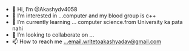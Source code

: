 - 👋 Hi, I’m @Akashydv4058
- 👀 I’m interested in ...computer and my blood group is c++
- 🌱 I’m currently learning ... computer science.from University ka pata nahi
- 💞️ I’m looking to collaborate on ...
- 📫 How to reach me ...email.writetoakashyadav@gmail.com

<!---
Akashydv4058/Akashydv4058 is a ✨ special ✨ repository because its `README.md` (this file) appears on your GitHub profile.
You can click the Preview link to take a look at your changes.
--->
